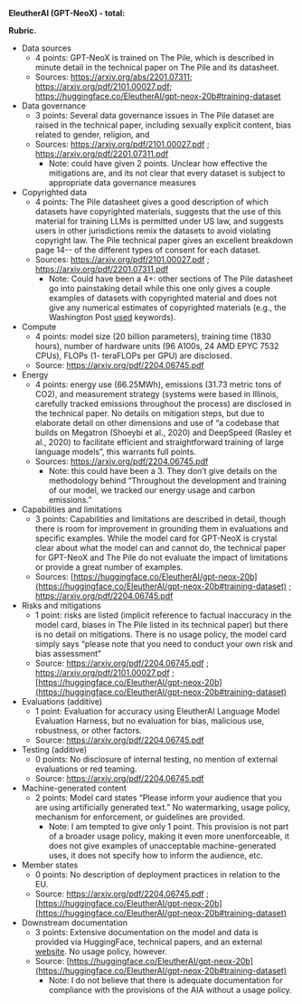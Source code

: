 ﻿**EleutherAI (GPT-NeoX) - total:** 

**Rubric.**

- Data sources
   - 4 points: GPT-NeoX is trained on The Pile, which is described in minute detail in the technical paper on The Pile and its datasheet.
   - Sources: <https://arxiv.org/abs/2201.07311>; <https://arxiv.org/pdf/2101.00027.pdf>; <https://huggingface.co/EleutherAI/gpt-neox-20b#training-dataset> 
- Data governance
   - 3 points: Several data governance issues in The Pile dataset are raised in the technical paper, including sexually explicit content, bias related to gender, religion, and 
   - Sources: <https://arxiv.org/pdf/2101.00027.pdf> ; <https://arxiv.org/pdf/2201.07311.pdf> 
      - Note: could have given 2 points. Unclear how effective the mitigations are, and its not clear that every dataset is subject to appropriate data governance measures
- Copyrighted data
   - 4 points: The Pile datasheet gives a good description of which datasets have copyrighted materials, suggests that the use of this material for training LLMs is permitted under US law, and suggests users in other jurisdictions remix the datasets to avoid violating copyright law. The Pile technical paper gives an excellent breakdown page 14-- of the different types of consent for each dataset.
   - Sources: <https://arxiv.org/pdf/2101.00027.pdf> ; <https://arxiv.org/pdf/2201.07311.pdf>
      - Note: Could have been a 4+: other sections of The Pile datasheet go into painstaking detail while this one only gives a couple examples of datasets with copyrighted material and does not give any numerical estimates of copyrighted materials (e.g., the Washington Post [used](https://www.washingtonpost.com/technology/interactive/2023/ai-chatbot-learning/) keywords). 
- Compute
   - 4 points: model size (20 billion parameters), training time (1830 hours), number of hardware units (96 A100s, 24 AMD EPYC 7532 CPUs), FLOPs (1- teraFLOPs per GPU) are disclosed.
   - Source: <https://arxiv.org/pdf/2204.06745.pdf> 
- Energy
   - 4 points: energy use (66.25MWh), emissions (31.73 metric tons of CO2), and measurement strategy (systems were based in Illinois, carefully tracked emissions throughout the process) are disclosed in the technical paper. No details on mitigation steps, but due to elaborate detail on other dimensions and use of “a codebase that builds on Megatron (Shoeybi et al., 2020) and DeepSpeed (Rasley et al., 2020) to facilitate efficient and straightforward training of large language models”, this warrants full points.
   - Sources: <https://arxiv.org/pdf/2204.06745.pdf> 
      - Note: this could have been a 3. They don’t give details on the methodology behind “Throughout the development and training of our model, we tracked our energy usage and carbon emissions.”
- Capabilities and limitations
   - 3 points: Capabilities and limitations are described in detail, though there is room for improvement in grounding them in evaluations and specific examples. While the model card for GPT-NeoX is crystal clear about what the model can and cannot do, the technical paper for GPT-NeoX and The Pile do not evaluate the impact of limitations or provide a great number of examples.
   - Sources: [https://huggingface.co/EleutherAI/gpt-neox-20b](https://huggingface.co/EleutherAI/gpt-neox-20b#training-dataset) ; <https://arxiv.org/pdf/2204.06745.pdf> 
- Risks and mitigations
   - 1 point: risks are listed (implicit reference to factual inaccuracy in the model card, biases in The Pile listed in its technical paper) but there is no detail on mitigations. There is no usage policy, the model card simply says “please note that you need to conduct your own risk and bias assessment”
   - Source: <https://arxiv.org/pdf/2204.06745.pdf> ; <https://arxiv.org/pdf/2101.00027.pdf> ; [https://huggingface.co/EleutherAI/gpt-neox-20b](https://huggingface.co/EleutherAI/gpt-neox-20b#training-dataset)
- Evaluations (additive)
   - 1 point: Evaluation for accuracy using EleutherAI Language Model Evaluation Harness, but no evaluation for bias, malicious use, robustness, or other factors.
   - Source: <https://arxiv.org/pdf/2204.06745.pdf> 
- Testing (additive)
   - 0 points: No disclosure of internal testing, no mention of external evaluations or red teaming.
   - Source: <https://arxiv.org/pdf/2204.06745.pdf>
- Machine-generated content
   - 2 points: Model card states “Please inform your audience that you are using artificially generated text.” No watermarking, usage policy, mechanism for enforcement, or guidelines are provided.
      - Note: I am tempted to give only 1 point. This provision is not part of a broader usage policy, making it even more unenforceable, it does not give examples of unacceptable machine-generated uses, it does not specify how to inform the audience, etc.
- Member states
   - 0 points: No description of deployment practices in relation to the EU. 
   - Source: <https://arxiv.org/pdf/2204.06745.pdf> ; [https://huggingface.co/EleutherAI/gpt-neox-20b](https://huggingface.co/EleutherAI/gpt-neox-20b#training-dataset) 
- Downstream documentation
   - 3 points: Extensive documentation on the model and data is provided via HuggingFace, technical papers, and an external [website](https://the-eye.eu/). No usage policy, however.
   - Source: [https://huggingface.co/EleutherAI/gpt-neox-20b](https://huggingface.co/EleutherAI/gpt-neox-20b#training-dataset)
      - Note: I do not believe that there is adequate documentation for compliance with the provisions of the AIA without a usage policy.
